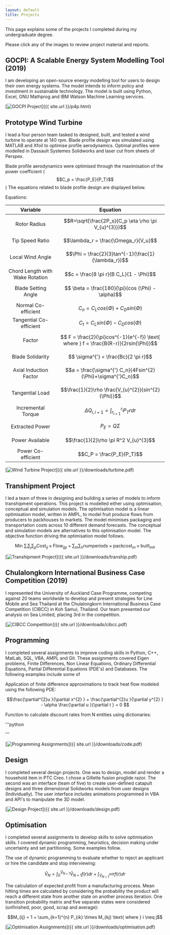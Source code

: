 ```yaml
---
layout: default
title: Projects
---
```


This page explains some of the projects I completed during my undergraduate degree.

Please click any of the images to review project material and reports.

## **GOCPI: A Scalable Energy System Modelling Tool (2019)**

I am developing an open-source energy modelling tool for users to design their own energy systems. The model intends to inform policy and investment in sustainable technology. The model is built using Python, Excel, GNU Mathprog and IBM Watson Machine Learning services.

[![GOCPI Project](/assets/images/GOCPI.jpg)]({{ site.url }}/p4p.html)


## **Prototype Wind Turbine**

I lead a four person team tasked to designed, built, and tested a wind turbine to operate at 140 rpm. Blade profile design was simulated using MATLAB and Xfoil to optimise profile aerodynamics. Optimal profiles were modelled in Dassault Systemes Solidworks and laser cut from sheets of Perspex. 

Blade profile aerodynamics were optimised through the maximisation of the power coefficient ($$C_p = \frac{P_E}{P_T}$$) The equations related to blade profile design are displayed below.

Equations:

Variable                          | Equation                                                                              
:---------------------------------:|:-------------------------------------------------------------------------------------:
Rotor Radius                       | $$R=\sqrt{\frac{2P_s}{C_p \eta \rho \pi V_{u}^{3}}}$$                                 
Tip Speed Ratio                    | $$\lambda_r = \frac{\Omega_r}{V_u}$$                                                  
Local Wind Angle                   | $$\Phi = \frac{2}{3}tan^{-1}(\frac{1}{\lambda_r})$$                                   
Chord Length with Wake Rotation    | $$c = \frac{8 \pi r}{B C_L}(1 - \Phi)$$                                               
Blade Setting Angle                | $$ \beta = \frac{180}{\pi}(cos (\Phi) - \alpha)$$                                     
Normal Co-efficient                | $$C_n = C_L cos(\Phi) + C_D sin(\Phi)$$                                               
Tangential Co-efficient            | $$C_t = C_L sin(\Phi) - C_D cos(\Phi)$$                                             
Factor                             | $$ F = \frac{2}{\pi}cos^{-1}(e^{-f}) \text{ where } f = \frac{B(R-r)}{2rsin{\Phi}}$$  
Blade Solidarity                   | $$ \sigma^{'} = \frac{Bc}{2 \pi r}$$                                                    
Axial Induction Factor             | $$a = \frac{\sigma^{'} C_n}{4Fsin^{2}(\Phi)+\sigma^{'}C_n}$$                          
Tangential Load                    | $$\frac{1}{2}\rho \frac{V_{u}^{2}}{sin^{2}(\Phi)}$$                                   
Incremental Torque                 | $$\Delta Q_{i,i+1} = \int_{r_{i + 1}}^{r_{i}}P_Trdr$$                                 
Extracted Power                    | $$P_E = Q \Sigma$$                                                                    
Power Available                    | $$\frac{1}{2}\rho \pi R^2 V_{u}^{3}$$                                                 
Power Co-efficient                 | $$C_P = \frac{P_E}{P_T}$$                                                             

[![Wind Turbine Project](/assets/images/Turbine.jpg)]({{ site.url }}/downloads/turbine.pdf)

## **Transhipment Project**

I led a team of three in designing and building a series of models to inform transhipment operations. This project is modelled either using optimisation, conceptual and simulation models. The optimisation model is a linear optimisation model, written in AMPL, to model fruit produce flows from producers to packhouses to markets. The model minimises packaging and transportation costs across 10 different demand forecasts. The conceptual and simulation models are alternatives to this optimisation model. The objective function driving the optimisation model follows.

$$ \text{Min }\sum_{i} \sum_{j} \sum_{p} \text{Cost}_{ij} \times \text{Flow}_{ijp} + \sum_{m} \sum_{h} \text{numperiods} \times \text{packcost}_{m} \times \text{built}_{mh}$$

[![Transhipment Project](/assets/images/Tranship.jpg)]({{ site.url }}/downloads/tranship.pdf)


## **Chulalongkorn International Business Case Competition (2019)**

I represented the University of Auckland Case Programme, competing against 20 teams worldwide to develop and present strategies for Line Mobile and Sea Thailand at the Chulalongkorn International Business Case Competition (CIBCC) in Koh Samui, Thailand. Our team presented our analysis on Sea Limited, placing 3rd in the competition. 

[![CIBCC Competition](/assets/images/CIBCC.jpg)]({{ site.url }}/downloads/cibcc.pdf)


## **Programming** 

I completed several assignments to improve coding skills in Python, C++, MatLab, SQL, VBA, AMPL and Git.
These assignments covered Eigen problems, Finite Differences, Non Linear Equations, Ordinary Differential Equations, Partial Differential Equations (PDE's) and Databases. The following examples include some of 

Application of finite difference approximations to track heat flow modeled using the following PDE:

$$\frac{\partial^{2}u }{\partial x^{2} } + \frac{\partial^{2}u }{\partial y^{2} } - \alpha \frac{\partial u }{\partial t } = 0 $$

Function to calculate discount rates from N entities using dictionaries:

'''python

'''

[![Programming Assignments](/assets/images/Code.jpg)]({{ site.url }}/downloads/code.pdf)


## **Design** 

I completed several design projects. One was to design, model and render a household item in PTC Creo. I chose a Gillette fusion proglide razor. The second was an interface (team of five) to create user-defined catapult designs and three dimensional Solidworks models from user designs (Individually). The user interface includes animations programmed in VBA and API's to manipulate the 3D model.

[![Design Project](/assets/images/Turbine.jpg)]({{ site.url }}/downloads/design.pdf)


## **Optimisation**

I completed several assignments to develop skills to solve optimisation skills. I covered dynamic programming, heuristics, decision making under uncertainty and set partitioning. Some examples follow.

The use of dynamic programming to evaluate whether to reject an applicant or hire the candidate and stop interviewing:

$$\hat{V}_{N} = \int_{0}^{\hat{V}_{N+1}} \hat{V}_{N+1} f(r)dr + \int_{{\hat{V}_{N+1}}^{\inf}} rf(r)dr$$

The calculation of expected profit from a manufacturing process. Mean hitting times are calculated by considering the probability the product will reach a different state from another state on another process iteration. One transition probability matrix and five separate states were considered (unfinished, poor, good, scrap and average):

$$M_{ij} = 1 + \sum_{k=1}^{n} P_{ik} \times M_{kj} \text{ where } i \neq j$$

[![Optimisation Assignments](/assets/images/Optimisation.jpg)]({{ site.url }}/downloads/optimisation.pdf)

